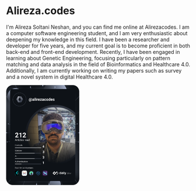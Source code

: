 # Alireza.codes

I'm Alireza Soltani Neshan, and you can find me online at Alirezacodes. I am
a computer software engineering student, and I am very enthusiastic about
deepening my knowledge in this field. I have been a researcher and developer for
five years, and my current goal is to become proficient in both back-end and
front-end development. Recently, I have been engaged in learning about Genetic
Engineering, focusing particularly on pattern matching and data analysis in the
field of Bioinformatics and Healthcare 4.0. Additionally, I am currently working
on writing my papers such as survey and a novel system in digital Healthcare
4.0. 

<a href="https://app.daily.dev/alirezacodes">
    <img
        src="https://github.com/Asncodes-80/Asncodes-80/blob/master/devcard.svg"
        width="200" 
        alt="Alireza Soltani Neshan's Dev Card"/>
</a>
